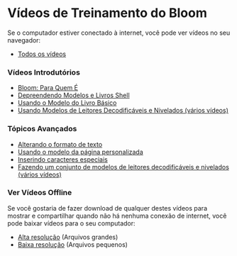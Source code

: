 # Vídeos de Treinamento do Bloom

Se o computador estiver conectado à internet, você pode ver vídeos no seu navegador:

- [Todos os vídeos](http://tiny.cc/bloomVimeo)

### Vídeos Introdutórios

- [Bloom: Para Quem É](https://vimeo.com/114043219)
- [Depreendendo Modelos e Livros Shell](https://vimeo.com/114024308)
- [Usando o Modelo do Livro Básico](https://vimeo.com/112825489)
- [Usando Modelos de Leitores Decodificáveis e Nivelados (vários vídeos)](http://tiny.cc/usingBloomReaderTemplates)

### Tópicos Avançados

- [Alterando o formato de texto](https://vimeo.com/117820891)
- [Usando o modelo da página personalizada](https://vimeo.com/116868148)
- [Inserindo caracteres especiais](https://vimeo.com/117927599)
- [Fazendo um conjunto de modelos de leitores decodificáveis e nivelados (vários vídeos)](http://tiny.cc/8vbwux)

### Ver Vídeos Offline

Se você gostaria de fazer download de qualquer destes vídeos para mostrar e compartilhar quando não há nenhuma conexão de internet, você pode baixar vídeos para o seu computador:

- [Alta resolução](http://tiny.cc/bloomHDVideos) (Arquivos grandes)
- [Baixa resolução](http://tiny.cc/bloomSDVideos) (Arquivos pequenos)